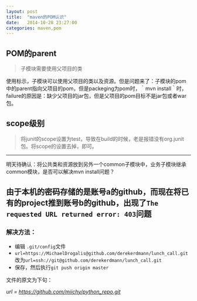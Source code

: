 ```yaml
---
layout: post
title:  "maven的POM认识"
date:   2014-10-28 23:27:00
categories: maven,pom
---
```


## POM的parent

> 子模块需要使用父项目的类

使用<parent>标示，子模块可以使用父项目的类以及资源。但是问题来了：子模块的pom中的parent指向父项目的pom，但是packeging为pom时，｀mvn install｀时，failure的原因是：缺少父项目的jar包，但是父项目的pom目标不是jar包或者war包。

## scope级别

> 将junit的scope设置为test，导致在build的时候，老是报错没有org.junit包。将scope的设置去掉，即可。

----------
明天待确认：将公共类和资源放到另外一个common子模块中，业务子模块继承common模块，是否可以解决mvn install问题？

## 由于本机的密码存储的是账号a的github，而现在将已有的project推到账号b的github，出现了`The requested URL returned error: 403`问题

### 解决方法：

- 编辑 `.git/config`文件
- `url=https://MichaelDrogalis@github.com/derekerdmann/lunch_call.git`改为`url=ssh://git@github.com/derekerdmann/lunch_call.git`
- 保存，然后执行`git push origin master`

文件的原文为下句：

*url = https://github.com/miichy/python_repo.git*